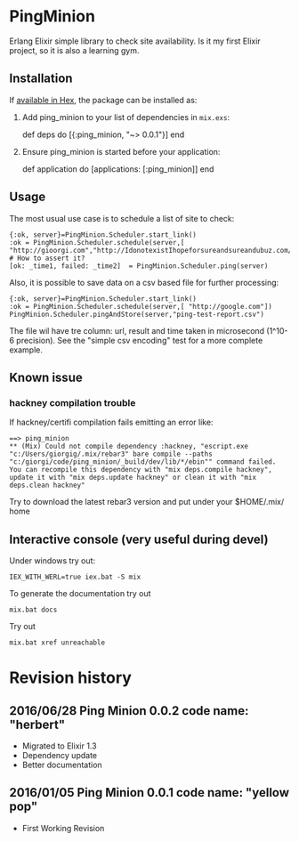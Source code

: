# PingMinion

Erlang Elixir simple library to check site availability.
Is it my first Elixir project, so it is also a learning gym.


## Installation

If [available in Hex](https://hex.pm/docs/publish), the package can be installed as:

  1. Add ping_minion to your list of dependencies in `mix.exs`:

        def deps do
          [{:ping_minion, "~> 0.0.1"}]
        end

  2. Ensure ping_minion is started before your application:

        def application do
          [applications: [:ping_minion]]
        end

## Usage
The most usual use case is to schedule a list of site to check:

    {:ok, server}=PingMinion.Scheduler.start_link()
    :ok = PingMinion.Scheduler.schedule(server,[ "http://gioorgi.com","http://IdonotexistIhopeforsureandsureandubuz.com/"])
    # How to assert it?
    [ok: _time1, failed: _time2]  = PingMinion.Scheduler.ping(server)
    
Also, it is possible to save data on a csv based file for further
processing:

    {:ok, server}=PingMinion.Scheduler.start_link()
    :ok = PingMinion.Scheduler.schedule(server,[ "http://google.com"])
    PingMinion.Scheduler.pingAndStore(server,"ping-test-report.csv") 

The file wil have tre column: url, result and time taken in
microsecond (1^10-6 precision).
See the "simple csv encoding" test for a more complete example.

## Known issue
### hackney compilation trouble
If hackney/certifi compilation fails emitting an error like:

    ==> ping_minion
    ** (Mix) Could not compile dependency :hackney, "escript.exe "c:/Users/giorgig/.mix/rebar3" bare compile --paths "c:/giorgi/code/ping_minion/_build/dev/lib/*/ebin"" command failed. You can recompile this dependency with "mix deps.compile hackney", update it with "mix deps.update hackney" or clean it with "mix deps.clean hackney"

Try to download the latest rebar3 version and put under your $HOME/.mix/ home

## Interactive console (very useful during devel)
Under windows try out:

    IEX_WITH_WERL=true iex.bat -S mix


To generate the documentation try out

    mix.bat docs

Try out

    mix.bat xref unreachable


# Revision history

## 2016/06/28 Ping Minion 0.0.2 code name: "herbert"

*  Migrated to Elixir 1.3
*  Dependency update
*  Better documentation

## 2016/01/05 Ping Minion 0.0.1 code name: "yellow pop"

* First  Working Revision
